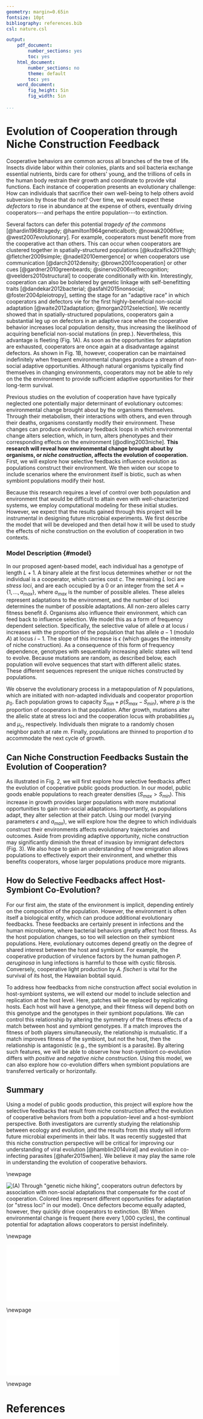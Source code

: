 ```yaml
---
geometry: margin=0.65in
fontsize: 10pt
bibliography: references.bib
csl: nature.csl

output:
    pdf_document:
        number_sections: yes
        toc: yes
    html_document:
        number_sections: no
        theme: default
        toc: yes
    word_document:
        fig_height: 5in
        fig_width: 5in

...
```


# Evolution of Cooperation through Niche Construction Feedback

Cooperative behaviors are common across all branches of the tree of life.
Insects divide labor within their colonies, plants and soil bacteria exchange
essential nutrients, birds care for others' young, and the trillions of cells
in the human body restrain their growth and coordinate to provide vital
functions. Each instance of cooperation presents an evolutionary challenge: How
can individuals that sacrifice their own well-being to help others avoid
subversion by those that do not? Over time, we would expect these *defectors*
to rise in abundance at the expense of others, eventually driving
cooperators---and perhaps the entire population---to extinction.

Several factors can defer this potential *tragedy of the commons*
[@hardin1968tragedy; @hamilton1964geneticalboth; @nowak2006five;
@west2007evolutionary]. For example, cooperators must benefit more from the
cooperative act than others. This can occur when cooperators are clustered
together in spatially-structured populations [@kudzalfick2011high;
@fletcher2009simple; @nadell2010emergence] or when cooperators use
communication [@darch2012density; @brown2001cooperation] or other cues
[@gardner2010greenbeards; @sinervo2006selfrecognition; @veelders2010structural]
to cooperate conditionally with kin. Interestingly, cooperation can also be
bolstered by genetic linkage with self-benefitting traits
[@dandekar2012bacterial; @asfahl2015nonsocial; @foster2004pleiotropy], setting
the stage for an "adaptive race" in which cooperators and defectors vie for the
first highly-beneficial non-social adaptation [@waite2012adaptation;
@morgan2012selection]. We recently showed that in spatially-structured
populations, cooperators gain a substantial leg up on defectors in an adaptive
race when the cooperative behavior increases local population density, thus
increasing the likelihood of acquiring beneficial non-social mutations (in
prep.).  Nevertheless, this advantage is fleeting (Fig.  1A). As soon as the
opportunities for adaptation are exhausted, cooperators are once again at a
disadvantage against defectors. As shown in Fig. 1B, however, cooperation can
be maintained indefinitely when frequent environmental changes produce a stream
of non-social adaptive opportunities.  Although natural organisms typically
find themselves in changing environments, cooperators may not be able to rely
on the the environment to provide sufficient adaptive opportunities for their
long-term survival.

Previous studies on the evolution of cooperation have have typically neglected
one potentially major determinant of evolutionary outcomes: environmental
change brought about by the organisms themselves. Through their metabolism,
their interactions with others, and even through their deaths, organisms
constantly modify their environment.  These changes can produce evolutionary
feedback loops in which environmental change alters selection, which, in turn,
alters phenotypes and their corresponding effects on the environment
[@odling2003niche]. **This research will reveal how environmental
change brought about by organisms, or *niche construction*, affects the evolution of cooperation.** First,
we will explore how selective feedbacks influence evolution as populations
construct their environment. We then widen our scope to include scenarios where
the environment itself is biotic, such as when symbiont populations modify
their host.

Because this research requires a level of control over both population and
environment that would be difficult to attain even with well-characterized
systems, we employ computational modeling for these initial studies. However,
we expect that the results gained through this project will be instrumental in
designing future microbial experiments. We first describe the model that will
be developed and then detail how it will be used to study the effects of niche
construction on the evolution of cooperation in two contexts.

### Model Description {#model}

In our proposed agent-based model, each individual has a genotype of length
$L+1$. A binary allele at the first locus determines whether or not the
individual is a cooperator, which carries cost $c$. The remaining $L$ loci are
*stress loci*, and are each occupied by a $0$ or an integer from the set
$A=\{1, \ldots, a_{max}\}$, where $a_{max}$ is the number of possible alleles.
These alleles represent adaptations to the environment, and the number of loci
determines the number of possible adaptations. All non-zero alleles carry
fitness benefit $\delta$. Organisms also influence their environment, which can
feed back to influence selection. We model this as a form of frequency
dependent selection.  Specifically, the selective value of allele $a$ at locus
$i$ increases with the proportion of the population that has allele $a-1$
(modulo $A$) at locus $i-1$.  The slope of this increase is $\epsilon$ (which
gauges the intensity of niche construction).  As a consequence of this form of
frequency dependence, genotypes with sequentially increasing allelic states
will tend to evolve.  Because mutations are random, as described below, each
population will evolve sequences that start with different allelic states.
These different sequences represent the unique niches constructed by
populations.

We observe the evolutionary process in a metapopulation of $N$ populations,
which are initiated with non-adapted individuals and cooperator proportion
$p_0$. Each population grows to capacity $S_{min} + p (S_{max} - S_{min})$,
where $p$ is the proportion of cooperators in that population. After growth,
mutations alter the allelic state at stress loci and the cooperation locus with
probabilities $\mu_{s}$ and $\mu_{c}$, respectively. Individuals then migrate
to a randomly chosen neighbor patch at rate $m$. Finally, populations are
thinned to proportion $d$ to accommodate the next cycle of growth.


## Can Niche Construction Feedbacks Sustain the Evolution of Cooperation?

As illustrated in Fig. 2, we will first explore how selective feedbacks affect
the evolution of cooperative public goods production. In our model, public
goods enable populations to reach greater densities ($S_{max} > S_{min}$). This
increase in growth provides larger populations with more mutational
opportunities to gain non-social adaptations. Importantly, as populations
adapt, they alter selection at their patch. Using our model (varying parameters
$\epsilon$ and $a_{max}$), we will explore how the degree to which individuals
construct their environments affects evolutionary trajectories and outcomes.
Aside from providing adaptive opportunity, niche construction may significantly
diminish the threat of invasion by immigrant defectors (Fig. 3). We also hope
to gain an understanding of how emigration allows populations to effectively
export their environment, and whether this benefits cooperators, whose larger
populations produce more migrants.


## How do Selective Feedbacks affect Host-Symbiont Co-Evolution?

For our first aim, the state of the environment is implicit, depending entirely
on the composition of the population. However, the environment is often itself
a biological entity, which can produce additional evolutionary feedbacks. These
feedbacks are certainly present in infections and the human microbiome, where
bacterial behaviors greatly affect host fitness. As the host population
changes, so too will selection on their symbiont populations. Here,
evolutionary outcomes depend greatly on the degree of shared interest between
the host and symbiont. For example, the cooperative production of virulence
factors by the human pathogen *P.  aeruginosa* in lung infections is harmful to
those with cystic fibrosis. Conversely, cooperative light production by *A.
fischeri* is vital for the survival of its host, the Hawaiian bobtail squid.

To address how feedbacks from niche construction affect social evolution in
host-symbiont systems, we will extend our model to include selection and
replication at the host level. Here, patches will be replaced by replicating
hosts. Each host will have a genotype, and their fitness will depend both on
this genotype and the genotypes in their symbiont populations.  We can control
this relationship by altering the symmetry of the fitness effects of a match
between host and symbiont genotypes. If a match improves the fitness of both
players simultaneously, the relationship is mutualistic. If a match improves
fitness of the symbiont, but not the host, then the relationship is
antagonistic (e.g., the symbiont is a parasite).  By altering such features, we
will be able to observe how host-symbiont co-evolution differs with *positive*
and *negative niche construction*. Using this model, we can also explore how
co-evolution differs when symbiont populations are transferred vertically or
horizontally.

## Summary

Using a model of public goods production, this project will explore how the
selective feedbacks that result from niche construction affect the evolution of
cooperative behaviors from both a population-level and a host-symbiont
perspective. Both investigators are currently studying the relationship between
ecology and evolution, and the results from this study will inform future
microbial experiments in their labs. It was recently suggested that this niche
construction perspective will be critical for improving our understanding of
viral evolution [@hamblin2014viral] and evolution in co-infecting parasites
[@hafer2015when]. We believe it may play the same role in understanding the
evolution of cooperative behaviors.


\newpage

![(**A**) Through "genetic niche hiking", cooperators outrun defectors by association with non-social adaptations that compensate for the cost of cooperation. Colored lines represent different opportunities for adaptation (or "stress loci" in our model). Once defectors become equally adapted, however, they quickly drive cooperators to extinction. (**B**) When environmental change is frequent (here every 1,000 cycles), the continual potential for adaptation allows cooperators to persist indefinitely.](figures/Figure1all.png)

\newpage

![**Model Overview:** For simplicity, we consider two clonal populations. (**A**) Because public good production is costly, the cooperator population has lower fitness relative to the defector population, as shown in the bar graph. However, these public goods enable the cooperator population to be larger. (**B**) As a result, the cooperator population acquires beneficial mutations more quickly, allowing cooperator fitness to surpasses that of the ancestral defector (bar graph baseline). (**C**) Selection favors alleles at adjacent loci that form sequences, offering a further boost to cooperators. Here, there 3 possible alleles, so allelic state 1 follows 3. (**D**) The cooperator patch now favors individuals with allelic state $2,3,1$.](figures/diagram1.pdf)


\newpage

![Migration reveals two key effects of niche construction. First, when immigrating to the cooperator patch (left), defectors will be at a disadvantage against cooperators, which are more adapted to their environment (2, 3, 1, see Fig. 2D). Second, the larger group of cooperators that emigrate to the defector population (right) will strongly affect selection at the defector patch, effectively "exporting" their niche.](figures/diagram2.pdf)

\newpage

# References

